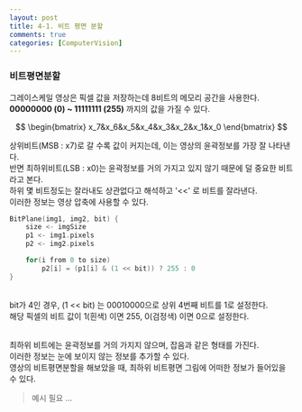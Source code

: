 ```yaml
---
layout: post
title: 4-1. 비트 평면 분할
comments: true
categories: [ComputerVision]
---
```


###  비트평면분할
그레이스케일 영상은 픽셀 값을 저장하는데 8비트의 메모리 공간을 사용한다. <br>
**00000000 (0) ~ 11111111 (255)** 까지의 값을 가질 수 있다. <br>

$$
 \begin{bmatrix}
x_7&x_6&x_5&x_4&x_3&x_2&x_1&x_0
\end{bmatrix}
$$

상위비트(MSB : x7)로 갈 수록 값이 커지는데, 이는 영상의 윤곽정보를 가장 잘 나타낸다. <br>
반면 최하위비트(LSB : x0)는 윤곽정보를 거의 가지고 있지 않기 때문에 덜 중요한 비트라고 본다. <br>
하위 몇 비트정도는 잘라내도 상관없다고 해석하고 '<<' 로 비트를 잘라낸다. <br>
이러한 정보는 영상 압축에 사용할 수 있다. <br>

~~~c++
BitPlane(img1, img2, bit) {
	size <- imgSize
	p1 <- img1.pixels
	p2 <- img2.pixels

	for(i from 0 to size)
		p2[i] = (p1[i] & (1 << bit)) ? 255 : 0
}
~~~
<br>
bit가 4인 경우, (1 << bit) 는 00010000으로 상위 4번째 비트를 1로 설정한다. <br>
해당 픽셀의 비트 값이 1(흰색) 이면 255, 0(검정색) 이면 0으로 설정한다. <br><br>

최하위 비트에는 윤곽정보를 거의 가지지 않으며, 잡음과 같은 형태를 가진다.<br>
이러한 정보는 눈에 보이지 않는 정보를 추가할 수 있다. <br>
영상의 비트평면분할을 해보았을 때, 최하위 비트평면 그림에 어떠한 정보가 들어있을 수 있다. <br>

> 예시 필요 ...

